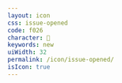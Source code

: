 ```yaml
---
layout: icon
css: issue-opened
code: f026
character: 
keywords: new
uiWidth: 32
permalink: /icon/issue-opened/
isIcon: true
---
```

